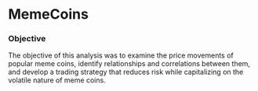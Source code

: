 # MemeCoins
### Objective
The objective of this analysis was to examine the price movements of popular meme coins, identify relationships and correlations between them, and develop a trading strategy that reduces risk while capitalizing on the volatile nature of meme coins.
